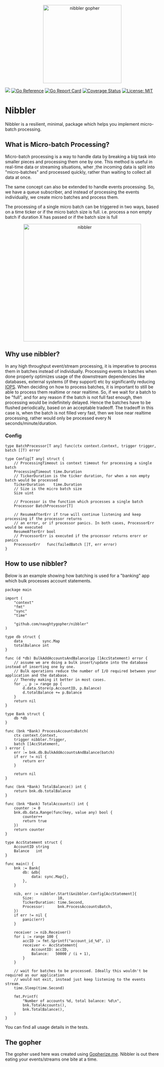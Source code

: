 <p align="center"><img src="https://github.com/user-attachments/assets/1b34c21a-8031-43d3-a172-44e039b58190" alt="nibbler gopher" width="256px"/></p>

[![](https://github.com/naughtygopher/nibbler/actions/workflows/go.yml/badge.svg?branch=main)](https://github.com/naughtygopher/nibbler/actions)
[![Go Reference](https://pkg.go.dev/badge/github.com/naughtygopher/nibbler.svg)](https://pkg.go.dev/github.com/naughtygopher/nibbler)
[![Go Report Card](https://goreportcard.com/badge/github.com/naughtygopher/nibbler?cache_invalidate=1)](https://goreportcard.com/report/github.com/naughtygopher/nibbler)
[![Coverage Status](https://coveralls.io/repos/github/naughtygopher/nibbler/badge.svg?branch=main&cache_invalidate=1)](https://coveralls.io/github/naughtygopher/nibbler?branch=main)
[![License: MIT](https://img.shields.io/badge/License-MIT-yellow.svg)](https://github.com/creativecreature/sturdyc/blob/master/LICENSE)

# Nibbler

Nibbler is a resilient, minimal, package which helps you implement micro-batch processing.

## What is Micro-batch Processing?

Micro-batch processing is a way to handle data by breaking a big task into smaller pieces and processing them one by one. This method is useful in real-time data or streaming situations, wher ,the incoming data is split into "micro-batches" and processed quickly, rather than waiting to collect all data at once.

The same concept can also be extended to handle events processing. So, we have a queue subscriber, and instead of processing the events individually, we create micro batches and process them.

The processing of a single micro batch can be triggered in two ways, based on a time ticker or if the micro batch size is full. i.e. process a non empty batch if duration X has passed or if the batch size is full

<p align="center">
<img src="https://github.com/user-attachments/assets/0a7df1c0-2d23-475e-9cc3-205f3f9bf4c4" alt="nibbler" width="384px"/>
</p>

## Why use nibbler?

In any high throughput event/stream processing, it is imperative to process them in batches instead of individually. Processing events in batches when done properly optimizes usage of the downstream dependencies like databases, external systems (if they support) etc by significantly reducing [IOPS](https://en.wikipedia.org/wiki/IOPS). When deciding on how to process batches, it is important to still be able to process them realtime or near realtime. So, if we wait for a batch to be "full", and for any reason if the batch is not full fast enough, then processing would be indefinitely delayed. Hence the batches have to be flushed periodically, based on an acceptable tradeoff. The tradeoff in this case is, when the batch is not filled very fast, then we lose near realtime processing, rather would only be processed every N seconds/minute/duration.

### Config

```golang
type BatchProcessor[T any] func(ctx context.Context, trigger trigger, batch []T) error

type Config[T any] struct {
	// ProcessingTimeout is context timeout for processing a single batch
	ProcessingTimeout time.Duration
    // TickerDuration is the ticker duration, for when a non empty batch would be processed
	TickerDuration    time.Duration
	// Size is the micro batch size
	Size uint

    // Processor is the function which processes a single batch
	Processor BatchProcessor[T]

	// ResumeAfterErr if true will continue listening and keep processing if the processor returns
	// an error, or if processor panics. In both cases, ProcessorErr would be executed
	ResumeAfterErr bool
    // ProcessorErr is executed if the processor returns erorr or panics
	ProcessorErr   func(failedBatch []T, err error)
}
```

## How to use nibbler?

Below is an example showing how batching is used for a "banking" app which bulk processes account statements.

```golang
package main

import (
	"context"
	"fmt"
	"sync"
	"time"

	"github.com/naughtygopher/nibbler"
)

type db struct {
	data         sync.Map
	totalBalance int
}

func (d *db) BulkAddAccountsAndBalance(pp []AccStatement) error {
	// assume we are doing a bulk insert/update into the database instead of inserting one by one.
	// Bulk operations reduce the number of I/O required between your application and the database.
	// Thereby making it better in most cases.
	for _, p := range pp {
		d.data.Store(p.AccountID, p.Balance)
		d.totalBalance += p.Balance
	}
	return nil
}

type Bank struct {
	db *db
}

func (bnk *Bank) ProcessAccountsBatch(
	ctx context.Context,
	trigger nibbler.Trigger,
	batch []AccStatement,
) error {
	err := bnk.db.BulkAddAccountsAndBalance(batch)
	if err != nil {
		return err
	}

	return nil
}

func (bnk *Bank) TotalBalance() int {
	return bnk.db.totalBalance
}

func (bnk *Bank) TotalAccounts() int {
	counter := 0
	bnk.db.data.Range(func(key, value any) bool {
		counter++
		return true
	})
	return counter
}

type AccStatement struct {
	AccountID string
	Balance   int
}

func main() {
	bnk := Bank{
		db: &db{
			data: sync.Map{},
		},
	}

	nib, err := nibbler.Start(&nibbler.Config[AccStatement]{
		Size:           10,
		TickerDuration: time.Second,
		Processor:      bnk.ProcessAccountsBatch,
	})
	if err != nil {
		panic(err)
	}

	receiver := nib.Receiver()
	for i := range 100 {
		accID := fmt.Sprintf("account_id_%d", i)
		receiver <- AccStatement{
			AccountID: accID,
			Balance:   50000 / (i + 1),
		}
	}

	// wait for batches to be processed. Ideally this wouldn't be required as our application
	// would not exit, instead just keep listening to the events stream.
	time.Sleep(time.Second)

	fmt.Printf(
		"Number of accounts %d, total balance: %d\n",
		bnk.TotalAccounts(),
		bnk.TotalBalance(),
	)
}
```

You can find all usage details in the tests.

## The gopher

The gopher used here was created using [Gopherize.me](https://gopherize.me/). Nibbler is out there eating your events/streams
one bite at a time.

